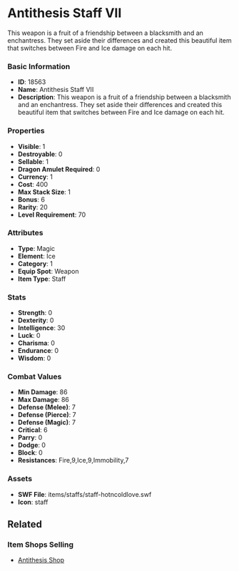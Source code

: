 # Antithesis Staff VII

This weapon is a fruit of a friendship between a blacksmith and an enchantress. They set aside their differences and created this beautiful item that switches between Fire and Ice damage on each hit.

### Basic Information

- **ID**: 18563
- **Name**: Antithesis Staff VII
- **Description**: This weapon is a fruit of a friendship between a blacksmith and an enchantress. They set aside their differences and created this beautiful item that switches between Fire and Ice damage on each hit.

### Properties

- **Visible**: 1
- **Destroyable**: 0
- **Sellable**: 1
- **Dragon Amulet Required**: 0
- **Currency**: 1
- **Cost**: 400
- **Max Stack Size**: 1
- **Bonus**: 6
- **Rarity**: 20
- **Level Requirement**: 70

### Attributes

- **Type**: Magic
- **Element**: Ice
- **Category**: 1
- **Equip Spot**: Weapon
- **Item Type**: Staff

### Stats

- **Strength**: 0
- **Dexterity**: 0
- **Intelligence**: 30
- **Luck**: 0
- **Charisma**: 0
- **Endurance**: 0
- **Wisdom**: 0

### Combat Values

- **Min Damage**: 86
- **Max Damage**: 86
- **Defense (Melee)**: 7
- **Defense (Pierce)**: 7
- **Defense (Magic)**: 7
- **Critical**: 6
- **Parry**: 0
- **Dodge**: 0
- **Block**: 0
- **Resistances**: Fire,9,Ice,9,Immobility,7

### Assets

- **SWF File**: items/staffs/staff-hotncoldlove.swf
- **Icon**: staff

## Related

### Item Shops Selling

- [Antithesis Shop](../item-shops/612-antithesis-shop.md)

